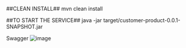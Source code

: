 ##CLEAN INSTALL##
mvn clean install

##TO START THE SERVICE##
java -jar target/customer-product-0.0.1-SNAPSHOT.jar

Swagger
![image](https://github.com/bryan-lwz/etq-customer-product/assets/77677528/117440e0-25b2-4b66-b750-4c9a8ad3a4c7)
